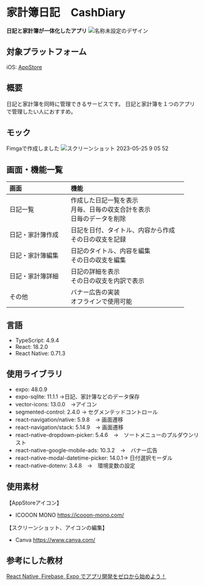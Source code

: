 # 家計簿日記　CashDiary　
**日記と家計簿が一体化したアプリ**
![名称未設定のデザイン](https://github.com/stogashi146/CashDiary/assets/83628316/f10c246a-5eec-4e89-9b79-b1ba3dacacf2)

## 対象プラットフォーム
iOS: [AppStore](https://apps.apple.com/us/app/%E5%AE%B6%E8%A8%88%E7%B0%BF%E6%97%A5%E8%A8%98-cashdiary/id6449430082)

## 概要
日記と家計簿を同時に管理できるサービスです。
日記と家計簿を１つのアプリで管理したい人におすすめ。

## モック
Fimgaで作成しました
![スクリーンショット 2023-05-25 9 05 52](https://github.com/stogashi146/CashDiary/assets/83628316/8008dda5-6997-4c9c-abfd-d258a15c3051)

## 画面・機能一覧
| 画面 | 機能 |
|:---|:---|
| 日記一覧　| 作成した日記一覧を表示 <br> 月毎、日毎の収支合計を表示　<br>日毎のデータを削除|
| 日記・家計簿作成　| 日記を日付、タイトル、内容から作成　<br> その日の収支を記録|
| 日記・家計簿編集　| 日記のタイトル、内容を編集　<br> その日の収支を編集|
| 日記・家計簿詳細　| 日記の詳細を表示　<br> その日の収支を内訳で表示|
| その他　| バナー広告の実装　<br> オフラインで使用可能|

## 言語
- TypeScript: 4.9.4
- React: 18.2.0
- React Native: 0.71.3

## 使用ライブラリ
- expo: 48.0.9
- expo-sqlite: 11.1.1 →日記、家計簿などのデータ保存
- vector-icons: 13.0.0　→アイコン
- segmented-control: 2.4.0 → セグメンテッドコントロール
- react-navigation/native: 5.9.8　→ 画面遷移
- react-navigation/stack: 5.14.9　→ 画面遷移
- react-native-dropdown-picker: 5.4.6　→　ソートメニューのプルダウンリスト
- react-native-google-mobile-ads: 10.3.2　→　バナー広告
- react-native-modal-datetime-picker: 14.0.1→ 日付選択モーダル
- react-native-dotenv: 3.4.8　→　環境変数の設定

## 使用素材
【AppStoreアイコン】
- ICOOON MONO
https://icooon-mono.com/

【スクリーンショット、アイコンの編集】
- Canva
https://www.canva.com/

## 参考にした教材
[React Native, Firebase, Expo でアプリ開発をゼロから始めよう！](https://www.udemy.com/course/react-native-ios-android/)

